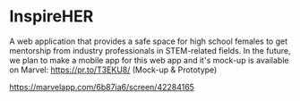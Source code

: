# InspireHER
A web application that provides a safe space for high school females to get mentorship from industry professionals in STEM-related fields. In the future, we plan to make a mobile app for this web app and it's mock-up is available on Marvel: 
https://pr.to/T3EKU8/ (Mock-up & Prototype)

https://marvelapp.com/6b87ia6/screen/42284165 


